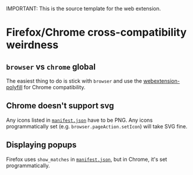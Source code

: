 IMPORTANT: This is the source template for the web extension.


Firefox/Chrome cross-compatibility weirdness
============================================

`browser` vs `chrome` global
----------------------------

The easiest thing to do is stick with `browser` and use the
[webextension-polyfill] for Chrome compatibility.


Chrome doesn't support svg
--------------------------

Any icons listed in [`manifest.json`] have to be PNG. Any icons
programmatically set (e.g. `browser.pageAction.setIcon`) will take SVG fine.


Displaying popups
-----------------

Firefox uses `show_matches` in [`manifest.json`], but in Chrome, it's set
programmatically.


  [webextension-polyfill]: https://github.com/mozilla/webextension-polyfill
  [`manifest.json`]: ./manifest.json
